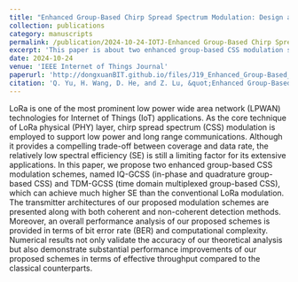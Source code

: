 ```yaml
---
title: "Enhanced Group-Based Chirp Spread Spectrum Modulation: Design and Performance Analysis"
collection: publications
category: manuscripts
permalink: /publication/2024-10-24-IOTJ-Enhanced Group-Based Chirp Spread Spectrum Modulation Design and Performance Analysis-number-19
excerpt: 'This paper is about two enhanced group-based CSS modulation schemes, named IQ-GCSS (in-phase and quadrature group-based CSS) and TDM-GCSS (time domain multiplexed group-based CSS), which can achieve much higher SE than the conventional LoRa modulation.'
date: 2024-10-24
venue: 'IEEE Internet of Things Journal'
paperurl: 'http://dongxuanBIT.github.io/files/J19_Enhanced_Group-Based_Chirp_Spread_Spectrum_Modulation_Design_and_Performance_Analysis.pdf'
citation: 'Q. Yu, H. Wang, D. He, and Z. Lu, &quot;Enhanced Group-Based Chirp Spread Spectrum Modulation: Design and Performance Analysis,&quot; <i>IEEE Internet Things J.</i>, vol. 12, no. 5, pp. 5079-5092, Mar. 2025.'
---
```


LoRa is one of the most prominent low power wide area network (LPWAN) technologies for Internet of Things (IoT) applications. As the core technique of LoRa physical (PHY) layer, chirp spread spectrum (CSS) modulation is employed to support low power and long range communications. Although it provides a compelling trade-off between coverage and data rate, the relatively low spectral efficiency (SE) is still a limiting factor for its extensive applications. In this paper, we propose two enhanced group-based CSS modulation schemes, named IQ-GCSS (in-phase and quadrature group-based CSS) and TDM-GCSS (time domain multiplexed group-based CSS), which can achieve much higher SE than the conventional LoRa modulation. The transmitter architectures of our proposed modulation schemes are presented along with both coherent and non-coherent detection methods. Moreover, an overall performance analysis of our proposed schemes is provided in terms of bit error rate (BER) and computational complexity. Numerical results not only validate the accuracy of our theoretical analysis but also demonstrate substantial performance improvements of our proposed schemes in terms of effective throughput compared to the classical counterparts.
